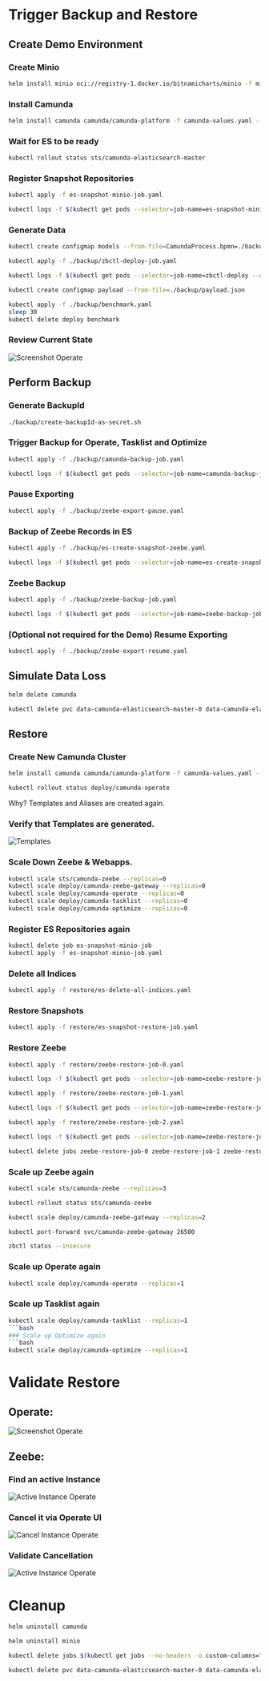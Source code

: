 # Trigger Backup and Restore

## Create Demo Environment

### Create Minio

```bash
helm install minio oci://registry-1.docker.io/bitnamicharts/minio -f minio-values.yaml
```

### Install Camunda

```bash
helm install camunda camunda/camunda-platform -f camunda-values.yaml --version 9.3.6
```

### Wait for ES to be ready
```bash
kubectl rollout status sts/camunda-elasticsearch-master
```

### Register Snapshot Repositories
```bash
kubectl apply -f es-snapshot-minio-job.yaml
```

```bash
kubectl logs -f $(kubectl get pods --selector=job-name=es-snapshot-minio-job --output=jsonpath='{.items[*].metadata.name}' | awk '{print $1}') 
```

### Generate Data

```bash
kubectl create configmap models --from-file=CamundaProcess.bpmn=./backup/BenchmarkProcess.bpmn
```

```bash
kubectl apply -f ./backup/zbctl-deploy-job.yaml 
```

```bash
kubectl logs -f $(kubectl get pods --selector=job-name=zbctl-deploy --output=jsonpath='{.items[*].metadata.name}' | awk '{print $1}') 
```

```bash
kubectl create configmap payload --from-file=./backup/payload.json
```

```bash
kubectl apply -f ./backup/benchmark.yaml
sleep 30
kubectl delete deploy benchmark
```


### Review Current State

![Screenshot Operate](images/operate-overview.png)

## Perform Backup
### Generate BackupId
```bash
./backup/create-backupId-as-secret.sh
```

### Trigger Backup for Operate, Tasklist and Optimize

```bash
kubectl apply -f ./backup/camunda-backup-job.yaml
```

```bash
kubectl logs -f $(kubectl get pods --selector=job-name=camunda-backup-job --output=jsonpath='{.items[*].metadata.name}' | awk '{print $1}') 
```
### Pause Exporting

```bash
kubectl apply -f ./backup/zeebe-export-pause.yaml
```

### Backup of Zeebe Records in ES
```bash
kubectl apply -f ./backup/es-create-snapshot-zeebe.yaml
```

```bash
kubectl logs -f $(kubectl get pods --selector=job-name=es-create-snapshot-zeebe --output=jsonpath='{.items[*].metadata.name}' | awk '{print $1}') 
```

### Zeebe Backup
```bash
kubectl apply -f ./backup/zeebe-backup-job.yaml
```

```bash
kubectl logs -f $(kubectl get pods --selector=job-name=zeebe-backup-job --output=jsonpath='{.items[*].metadata.name}' | awk '{print $1}') 
```

### (Optional not required for the Demo) Resume Exporting

```bash
kubectl apply -f ./backup/zeebe-export-resume.yaml
```

## Simulate Data Loss

```bash
helm delete camunda
```

```bash
kubectl delete pvc data-camunda-elasticsearch-master-0 data-camunda-elasticsearch-master-1 data-camunda-postgresql-0 data-camunda-zeebe-0 data-camunda-zeebe-1 data-camunda-zeebe-2
```

## Restore
### Create New Camunda Cluster

```bash
helm install camunda camunda/camunda-platform -f camunda-values.yaml --version 9.3.6
```

```bash
kubectl rollout status deploy/camunda-operate
```

Why? Templates and Aliases are created again.

### Verify that Templates are generated.

![Templates](images/kibana-templates.png)

### Scale Down Zeebe & Webapps.
```bash
kubectl scale sts/camunda-zeebe --replicas=0
kubectl scale deploy/camunda-zeebe-gateway --replicas=0
kubectl scale deploy/camunda-operate --replicas=0
kubectl scale deploy/camunda-tasklist --replicas=0
kubectl scale deploy/camunda-optimize --replicas=0
```

### Register ES Repositories again
```bash
kubectl delete job es-snapshot-minio-job
kubectl apply -f es-snapshot-minio-job.yaml
```
### Delete all Indices
```bash
kubectl apply -f restore/es-delete-all-indices.yaml
```

### Restore Snapshots
```bash
kubectl apply -f restore/es-snapshot-restore-job.yaml
```

### Restore Zeebe
```bash
kubectl apply -f restore/zeebe-restore-job-0.yaml
```

```bash
kubectl logs -f $(kubectl get pods --selector=job-name=zeebe-restore-job-0 --output=jsonpath='{.items[*].metadata.name}' | awk '{print $1}') 
```

```bash
kubectl apply -f restore/zeebe-restore-job-1.yaml
```

```bash
kubectl logs -f $(kubectl get pods --selector=job-name=zeebe-restore-job-1 --output=jsonpath='{.items[*].metadata.name}' | awk '{print $1}') 
```

```bash
kubectl apply -f restore/zeebe-restore-job-2.yaml
```

```bash
kubectl logs -f $(kubectl get pods --selector=job-name=zeebe-restore-job-2 --output=jsonpath='{.items[*].metadata.name}' | awk '{print $1}') 
```

```bash
kubectl delete jobs zeebe-restore-job-0 zeebe-restore-job-1 zeebe-restore-job-2
```

### Scale up Zeebe again
```bash
kubectl scale sts/camunda-zeebe --replicas=3
```

```bash
kubectl rollout status sts/camunda-zeebe
```

```bash
kubectl scale deploy/camunda-zeebe-gateway --replicas=2
```

```bash
kubectl port-forward svc/camunda-zeebe-gateway 26500
```

```bash
zbctl status --insecure
```

### Scale up Operate again
```bash
kubectl scale deploy/camunda-operate --replicas=1
```
### Scale up Tasklist again
```bash
kubectl scale deploy/camunda-tasklist --replicas=1
```bash
### Scale up Optimize again
```bash
kubectl scale deploy/camunda-optimize --replicas=1
```

# Validate Restore

## Operate:

![Screenshot Operate](images/operate-overview.png)

## Zeebe:
### Find an active Instance

![Active Instance Operate](images/active-instance-operate.png)

### Cancel it via Operate UI

![Cancel Instance Operate](images/cancel-instance-operate1.png)

### Validate Cancellation
![Active Instance Operate](images/cancel-instance-operate2.png)

# Cleanup
```bash
helm uninstall camunda
```

```bash
helm uninstall minio
```

```bash
kubectl delete jobs $(kubectl get jobs --no-headers -o custom-columns=":metadata.name,:status.conditions[?(@.type=='Complete')].status" | grep True | cut -d" " -f1)
```
```bash
kubectl delete pvc data-camunda-elasticsearch-master-0 data-camunda-elasticsearch-master-1 data-camunda-postgresql-0 data-camunda-zeebe-0 data-camunda-zeebe-1 data-camunda-zeebe-2 minio
```
